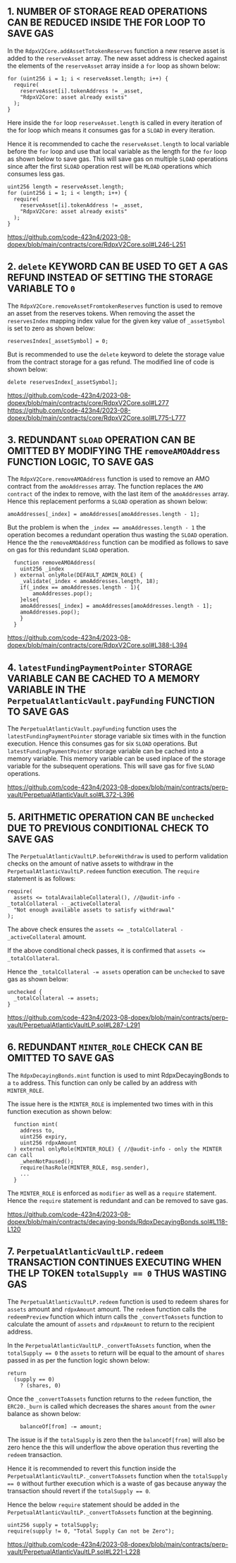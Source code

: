 ## 1. NUMBER OF STORAGE READ OPERATIONS CAN BE REDUCED INSIDE THE FOR LOOP TO SAVE GAS

In the `RdpxV2Core.addAssetTotokenReserves` function a new reserve asset is added to the `reserveAsset` array. The new asset address is checked against the elements of the `reserveAsset` array inside a `for` loop as shown below:

    for (uint256 i = 1; i < reserveAsset.length; i++) {
      require(
        reserveAsset[i].tokenAddress != _asset,
        "RdpxV2Core: asset already exists"
      );
    }

Here inside the `for` loop `reserveAsset.length` is called in every iteration of the for loop which means it consumes gas for a `SLOAD` in every iteration. 

Hence it is recommended to cache the `reserveAsset.length` to local variable before the `for` loop and use that local variable as the length for the `for` loop as shown below to save gas. This will save gas on multiple `SLOAD` operations since after the first `SLOAD` operation rest will be `MLOAD` operations which consumes less gas.

    uint256 length = reserveAsset.length;
    for (uint256 i = 1; i < length; i++) {
      require(
        reserveAsset[i].tokenAddress != _asset,
        "RdpxV2Core: asset already exists"
      );
    }

https://github.com/code-423n4/2023-08-dopex/blob/main/contracts/core/RdpxV2Core.sol#L246-L251

## 2. `delete` KEYWORD CAN BE USED TO GET A GAS REFUND INSTEAD OF SETTING THE STORAGE VARIABLE TO `0`

The `RdpxV2Core.removeAssetFromtokenReserves` function is used to remove an asset from the reserves tokens. When removing the asset the `reservesIndex` mapping index value for the given key value of `_assetSymbol` is set to zero as shown below:

    reservesIndex[_assetSymbol] = 0;

But is recommended to use the `delete` keyword to delete the storage value from the contract storage for a gas refund. The modified line of code is shown below:

    delete reservesIndex[_assetSymbol];

https://github.com/code-423n4/2023-08-dopex/blob/main/contracts/core/RdpxV2Core.sol#L277
https://github.com/code-423n4/2023-08-dopex/blob/main/contracts/core/RdpxV2Core.sol#L775-L777

## 3. REDUNDANT `SLOAD` OPERATION CAN BE OMITTED BY MODIFYING THE `removeAMOAddress` FUNCTION LOGIC, TO SAVE GAS

The `RdpxV2Core.removeAMOAddress` function is used to remove an AMO contract from the `amoAddresses` array. The function replaces the `AMO contract` of the index to remove, with the last item of the `amoAddresses` array. Hence this replacement performs a `SLOAD` operation as shown below:

    amoAddresses[_index] = amoAddresses[amoAddresses.length - 1];

But the problem is when the `_index == amoAddresses.length - 1` the operation becomes a redundant operation thus wasting the `SLOAD` operation. Hence the the `removeAMOAddress` function can be modified as follows to save on gas for this redundant `SLOAD` operation.

```solidity
  function removeAMOAddress(
    uint256 _index
  ) external onlyRole(DEFAULT_ADMIN_ROLE) { 
    _validate(_index < amoAddresses.length, 18);
    if(_index == amoAddresses.length - 1){
        amoAddresses.pop();
    }else{
    amoAddresses[_index] = amoAddresses[amoAddresses.length - 1];
    amoAddresses.pop();
    }
  } 
```

https://github.com/code-423n4/2023-08-dopex/blob/main/contracts/core/RdpxV2Core.sol#L388-L394

## 4. `latestFundingPaymentPointer` STORAGE VARIABLE CAN BE CACHED TO A MEMORY VARIABLE IN THE `PerpetualAtlanticVault.payFunding` FUNCTION TO SAVE GAS

The `PerpetualAtlanticVault.payFunding` function uses the `latestFundingPaymentPointer` storage variable six times with in the function execution. Hence this consumes gas for six `SLOAD` operations. But `latestFundingPaymentPointer` storage variable can be cached into a memory variable. This memory variable can be used inplace of the storage variable for the subsequent operations. This will save gas for five `SLOAD` operations.

https://github.com/code-423n4/2023-08-dopex/blob/main/contracts/perp-vault/PerpetualAtlanticVault.sol#L372-L396

## 5. ARITHMETIC OPERATION CAN BE `unchecked` DUE TO PREVIOUS CONDITIONAL CHECK TO SAVE GAS

The `PerpetualAtlanticVaultLP.beforeWithdraw` is used to perform validation checks on the amount of native assets to withdraw in the `PerpetualAtlanticVaultLP.redeem` function execution. The `require` statement is as follows:

    require(
      assets <= totalAvailableCollateral(), //@audit-info - _totalCollateral - _activeCollateral
      "Not enough available assets to satisfy withdrawal"
    );

The above check ensures the `assets <= _totalCollateral - _activeCollateral` amount.

If the above conditional check passes, it is confirmed that `assets <= _totalCollateral`.

Hence the `_totalCollateral -= assets` operation can be `unchecked` to save gas as shown below:

    unchecked {
      _totalCollateral -= assets;
    }

https://github.com/code-423n4/2023-08-dopex/blob/main/contracts/perp-vault/PerpetualAtlanticVaultLP.sol#L287-L291

## 6. REDUNDANT `MINTER_ROLE` CHECK CAN BE OMITTED TO SAVE GAS

The `RdpxDecayingBonds.mint` function is used to mint RdpxDecayingBonds to a `to` address. This function can only be called by an address with `MINTER_ROLE`. 

The issue here is the `MINTER_ROLE` is implemented two times with in this function execution as shown below:

```solidity
  function mint(
    address to,
    uint256 expiry,
    uint256 rdpxAmount
  ) external onlyRole(MINTER_ROLE) { //@audit-info - only the MINTER can call
    _whenNotPaused();
    require(hasRole(MINTER_ROLE, msg.sender), 
    ...
  }
```

The `MINTER_ROLE` is enforced as `modifier` as well as a `require` statement. Hence the `require` statement is redundant and can be removed to save gas.

https://github.com/code-423n4/2023-08-dopex/blob/main/contracts/decaying-bonds/RdpxDecayingBonds.sol#L118-L120

## 7. `PerpetualAtlanticVaultLP.redeem` TRANSACTION CONTINUES EXECUTING WHEN THE LP TOKEN `totalSupply == 0` THUS WASTING GAS

The `PerpetualAtlanticVaultLP.redeem` function is used to redeem shares for `assets` amount and `rdpxAmount` amount. The `redeem` function calls the `redeemPreview` function which inturn calls the `_convertToAssets` function to calculate the amount of `assets` and `rdpxAmount` to return to the recipient address.

In the `PerpetualAtlanticVaultLP._convertToAssets` function, when the `totalSupply == 0` the `assets` to return will be equal to the amount of `shares` passed in as per the function logic shown below:

    return
      (supply == 0)
        ? (shares, 0) 


Once the `_convertToAssets` function returns to the `redeem` function, the `ERC20._burn` is called which decreases the shares `amount` from the `owner` balance as shown below:

        balanceOf[from] -= amount;

The issue is if the `totalSupply` is zero then the `balanceOf[from]` will also be zero hence the this will underflow the above operation thus reverting the `redeem` transaction.

Hence it is recommended to revert this function inside the `PerpetualAtlanticVaultLP._convertToAssets` function when the `totalSupply == 0` without further execution which is a waste of gas because anyway the transaction should revert if the `totalSupply == 0`.

Hence the below `require` statement should be added in the `PerpetualAtlanticVaultLP._convertToAssets` function at the beginning.

    uint256 supply = totalSupply; 
    require(supply != 0, "Total Supply Can not be Zero");

https://github.com/code-423n4/2023-08-dopex/blob/main/contracts/perp-vault/PerpetualAtlanticVaultLP.sol#L221-L228